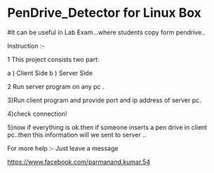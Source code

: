 # PenDrive_Detector for Linux Box
#It can be useful in Lab Exam...where students copy form pendrive..

Instruction :-

1 This project consists two part:

a ) Client Side
b ) Server Side

2 Run server program on any pc .

3)Run client program and provide port and ip address of server pc.

4)check connection!

5)now if everything is ok.then if someone inserts a pen drive in client pc..then 
 this information will we sent to server ..
 
For more help :- Just leave a message 

https://www.facebook.com/parmanand.kumar.54
